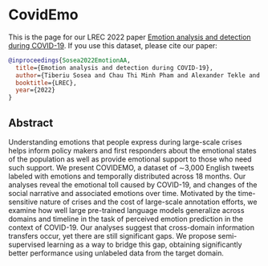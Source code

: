 # CovidEmo

This is the page for our LREC 2022 paper [Emotion analysis and detection during COVID-19](http://www.lrec-conf.org/proceedings/lrec2022/pdf/2022.lrec-1.750.pdf). If you use this dataset, please cite our paper:

```bibtex
@inproceedings{Sosea2022EmotionAA,
  title={Emotion analysis and detection during COVID-19},
  author={Tiberiu Sosea and Chau Thi Minh Pham and Alexander Tekle and Cornelia Caragea and Junyi Jessy Li},
  booktitle={LREC},
  year={2022}
}
```
## Abstract

Understanding emotions that people express during large-scale crises helps inform policy makers and first responders about
the emotional states of the population as well as provide emotional support to those who need such support. We present
COVIDEMO, a dataset of ∼3,000 English tweets labeled with emotions and temporally distributed across 18 months. Our
analyses reveal the emotional toll caused by COVID-19, and changes of the social narrative and associated emotions over
time. Motivated by the time-sensitive nature of crises and the cost of large-scale annotation efforts, we examine how well large
pre-trained language models generalize across domains and timeline in the task of perceived emotion prediction in the context
of COVID-19. Our analyses suggest that cross-domain information transfers occur, yet there are still significant gaps. We
propose semi-supervised learning as a way to bridge this gap, obtaining significantly better performance using unlabeled data
from the target domain.
